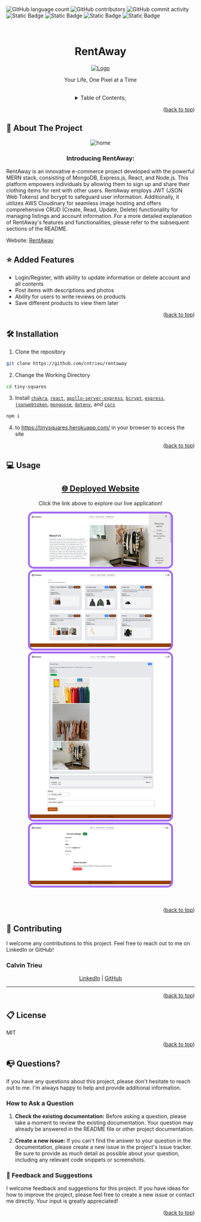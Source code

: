 ![GitHub language count](https://img.shields.io/github/languages/count/cntrieu/rentaway?style=plastic&labelColor=%23785bc8&color=%2394a1be)
![GitHub contributors](https://img.shields.io/github/contributors/cntrieu/rentaway?style=plastic&labelColor=%23785bc8&color=%2394a1be)
![GitHub commit activity](https://img.shields.io/github/commit-activity/t/cntrieu/rentaway?style=plastic&labelColor=%23785bc8&color=%2394a1be)
![Static Badge](https://img.shields.io/badge/React-s?style=plastic&logo=React&labelColor=%23785bc8&color=%2394a1be)
![Static Badge](https://img.shields.io/badge/Axios-s?style=plastic&logo=Axios&labelColor=%23785bc8&color=%2394a1be)
![Static Badge](https://img.shields.io/badge/Mongoose-s?style=plastic&logo=mongoose&labelColor=%23785bc8&color=%2394a1be)
![Static Badge](https://img.shields.io/badge/Express-s?style=plastic&logo=express&labelColor=%23785bc8&color=%2394a1be)



<a name="readme-top"></a>
<br />

 <div align="center">
 <h1 align="center">RentAway</h1>

<a href="https://github.com/cntrieu/rentaway">

<img src="./client/public/ts.png" alt="Logo" height="200">
</a>
<p align="center">
  Your Life, One Pixel at a Time
</p>

<br />
<details><summary>Table of Contents;</summary>

- [About the Project](#description)

- [Added Features](#features)

- [Installation](#installation)

- [Usage](#usage)

- [Contributing](#contributing)

- [license](#license)

- [Questions](#questions)

</details>
</div>

<p align="right">(<a href="#readme-top">back to top</a>)</p>

<a name="description"></a>

## :rocket: About The Project

<p align="center">
 
  <img src='./client/public/Screenshot2.png' alt='home'>
</p>

<h3 align="center"> Introducing RentAway: </h3>

RentAway is an innovative e-commerce project developed with the powerful MERN stack, consisting of MongoDB, Express.js, React, and Node.js. This platform empowers individuals by allowing them to sign up and share their clothing items for rent with other users. RentAway employs JWT (JSON Web Tokens) and bcrypt to safeguard user information. Additionally, it utilizes AWS Cloudinary for seamless image hosting and offers comprehensive CRUD (Create, Read, Update, Delete) functionality for managing listings and account information. For a more detailed explanation of RentAway's features and functionalities, please refer to the subsequent sections of the README.

Website: <a href="https://rentaway.onrender.com/">RentAway</a>



## :star: Added Features

- Login/Register, with ability to update information or delete account and all contents
- Post items with descriptions and photos
- Ability for users to write reviews on products
- Save different products to view them later

<p align="right">(<a href="#readme-top">back to top</a>)</p>

<a name="installation"></a>

## :hammer_and_wrench: Installation

1. Clone the repository

```bash
git clone https://github.com/cntrieu/rentaway
```

2. Change the Working Directory

```bash
cd tiny-squares
```


3. Install [`chakra`](https://www.npmjs.com/package/@chakra-ui/react), [`react`](https://www.npmjs.com/package/react), [`apollo-server-express`](https://www.apollographql.com/docs/apollo-server/previous-versions/), [`bcrypt`](https://www.npmjs.com/package/bcrypt), [`express`](https://www.npmjs.com/package/console.table), [`jsonwebtoken`](https://www.npmjs.com/package/jsonwebtoken), [`mongoose`](https://www.npmjs.com/package/mongoose), [`dotenv`](https://www.npmjs.com/package/dotenv), and [`cors`](https://www.npmjs.com/package/cors)


```bash
npm i
```



4.  to https://tinysquares.herokuapp.com/ in your browser to access the site

<p align="right">(<a href="#readme-top">back to top</a>)</p>

<a name="usage"></a>

## :computer: Usage

<div align="center">
  <h2><a href="https://rentaway.onrender.com/" target="_blank">🌐 Deployed Website</a></h2>
  <p>Click the link above to explore our live application!</p>
  <a href="https://rentaway.onrender.com/" target="_blank">
    <img src='./client/src/assets/images/screenshots/rentaway.onrender.com_about.png' alt='dashboard pic' style="border: 5px solid #a46cf5; border-radius: 15px; max-width: 75%; max-height: 75%">
     <img src='./client/src/assets/images/screenshots/rentaway.onrender.com_clothing.png' alt='dashboard pic' style="border: 5px solid #a46cf5; border-radius: 15px; max-width: 75%; max-height: 75%">
      <img src='./client/src/assets/images/screenshots/rentaway.onrender.com_clothing_651508645cf397d7f6176baa.png' alt='dashboard pic' style="border: 5px solid #a46cf5; border-radius: 15px; max-width: 75%; max-height: 75%">
      <img src='./client/src/assets/images/screenshots/rentaway.onrender.com_dashboard.png' alt='dashboard pic' style="border: 5px solid #a46cf5; border-radius: 15px; max-width: 75%; max-height: 75%">
  </a>
</div>
 <br />
  <br />
<p align="right">(<a href="#readme-top">back to top</a>)</p>


<a name="contributing"></a>

## :handshake: Contributing

I welcome any contributions to this project. Feel free to reach out to me on LinkedIn or GitHub!

### Calvin Trieu

<div align="center">
    <a href="https://www.linkedin.com/in/calvin-trieu/" target="_blank">LinkedIn</a> | 
    <a href="https://github.com/cntrieu" target="_blank">GitHub</a>
</div>

---



<p align="right">(<a href="#readme-top">back to top</a>)</p>

<a name="license"></a>

## :clipboard: License

MIT

<p align="right">(<a href="#readme-top">back to top</a>)</p>


<a name="questions"></a>

## :mailbox_with_no_mail: Questions?

If you have any questions about this project, please don't hesitate to reach out to me. I'm always happy to help and provide additional information.

### How to Ask a Question

1. **Check the existing documentation:** Before asking a question, please take a moment to review the existing documentation. Your question may already be answered in the README file or other project documentation.

2. **Create a new issue:** If you can't find the answer to your question in the documentation, please create a new issue in the project's issue tracker. Be sure to provide as much detail as possible about your question, including any relevant code snippets or screenshots.



### :pray: Feedback and Suggestions

I welcome feedback and suggestions for this project. If you have ideas for how to improve the project, please feel free to create a new issue or contact me directly. Your input is greatly appreciated!

  <p align="right">(<a href="#readme-top">back to top</a>)</p>